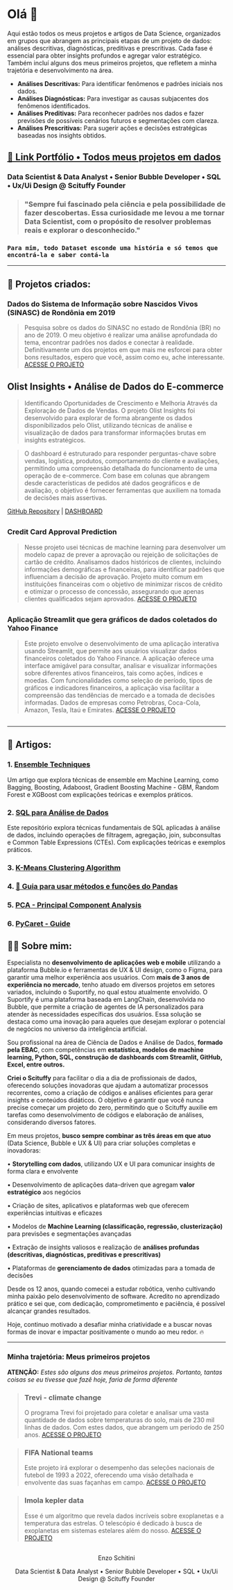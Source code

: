 # Olá 👋

Aqui estão todos os meus projetos e artigos de Data Science, organizados em grupos que abrangem as principais etapas de um projeto de dados: análises descritivas, diagnósticas, preditivas e prescritivas. Cada fase é essencial para obter insights profundos e agregar valor estratégico. Também incluí alguns dos meus primeiros projetos, que refletem a minha trajetória e desenvolvimento na área.

- **Análises Descritivas:** Para identificar fenômenos e padrões iniciais nos dados.
- **Análises Diagnósticas:** Para investigar as causas subjacentes dos fenômenos identificados.
- **Análises Preditivas:** Para reconhecer padrões nos dados e fazer previsões de possíveis cenários futuros e segmentações com clareza.
- **Análises Prescritivas:** Para sugerir ações e decisões estratégicas baseadas nos insights obtidos.

## [📌 Link Portfólio • Todos meus projetos em dados](https://github.com/enzoschitini/Data-Science-Portfolio)

### Data Scientist & Data Analyst • Senior Bubble Developer • SQL • Ux/Ui Design @ Scituffy Founder

> ### "Sempre fui fascinado pela ciência e pela possibilidade de fazer descobertas. Essa curiosidade me levou a me tornar Data Scientist, com o propósito de resolver problemas reais e explorar o desconhecido."

### `Para mim, todo Dataset esconde uma história e só temos que encontrá-la e saber contá-la`

---

## 📁 Projetos criados:

### Dados do Sistema de Informação sobre Nascidos Vivos (SINASC) de Rondônia em 2019
> Pesquisa sobre os dados do SINASC no estado de Rondônia (BR) no ano de 2019. O meu objetivo é realizar uma análise aprofundada do tema, encontrar padrões nos dados e conectar à realidade. Definitivamente um dos projetos em que mais me esforcei para obter bons resultados, espero que você, assim como eu, ache interessante.
> [ACESSE O PROJETO](https://github.com/enzoschitini/Data-Science-Portfolio/tree/main/01%20An%C3%A1lise%20explorat%C3%B3ria%20e%20limpeza%20de%20dados/Sinasc)
##

## Olist Insights • Análise de Dados do E-commerce
> Identificando Oportunidades de Crescimento e Melhoria Através da Exploração de Dados de Vendas. O projeto Olist Insights foi desenvolvido para explorar de forma abrangente os dados disponibilizados pelo Olist, utilizando técnicas de análise e visualização de dados para transformar informações brutas em insights estratégicos. 

> O dashboard é estruturado para responder perguntas-chave sobre vendas, logística, produtos, comportamento do cliente e avaliações, permitindo uma compreensão detalhada do funcionamento de uma operação de e-commerce.  Com base em colunas que abrangem desde características de pedidos até dados geográficos e de avaliação, o objetivo é fornecer ferramentas que auxiliem na tomada de decisões mais assertivas.
> 
[GitHub Repository](https://github.com/enzoschitini/Olist) | [DASHBOARD](https://olist-insights.streamlit.app/)
##

### Credit Card Approval Prediction
> Nesse projeto usei técnicas de machine learning para desenvolver um modelo capaz de prever a aprovação ou rejeição de solicitações de cartão de crédito. Analisamos dados históricos de clientes, incluindo informações demográficas e financeiras, para identificar padrões que influenciam a decisão de aprovação. Projeto muito comum em instituições financeiras com o objetivo de minimizar riscos de crédito e otimizar o processo de concessão, assegurando que apenas clientes qualificados sejam aprovados.
> [ACESSE O PROJETO](https://www.kaggle.com/code/enzoschitini/credit-card-approval-prediction)
##

### Aplicação Streamlit que gera gráficos de dados coletados do Yahoo Finance
> Este projeto envolve o desenvolvimento de uma aplicação interativa usando Streamlit, que permite aos usuários visualizar dados financeiros coletados do Yahoo Finance. A aplicação oferece uma interface amigável para consultar, analisar e visualizar informações sobre diferentes ativos financeiros, tais como ações, índices e moedas. Com funcionalidades como seleção de período, tipos de gráficos e indicadores financeiros, a aplicação visa facilitar a compreensão das tendências de mercado e a tomada de decisões informadas. Dados de empresas como Petrobras, Coca-Cola, Amazon, Tesla, Itaú e Emirates.
> [ACESSE O PROJETO](https://github.com/enzoschitini/Data-Science-Portfolio/blob/main/03%20Visualiza%C3%A7%C3%A3o%20de%20dados%20(Gr%C3%A1ficos%20e%20Mapas%20+%20Streamlit)/Financial%20shares%20of%20large%20companies/README.md)
##

---






## 📝 Artigos:


### 1. [Ensemble Techniques](https://github.com/enzoschitini/machine-learning/tree/Ensemble-Techniques)
Um artigo que explora técnicas de ensemble em Machine Learning, como Bagging, Boosting, Adaboost, Gradient Boosting Machine - GBM, Random Forest e XGBoost com explicações teóricas e exemplos práticos. 

### 2. [SQL para Análise de Dados](https://www.kaggle.com/code/enzoschitini/sql-para-an-lise-de-dados)
Este repositório explora técnicas fundamentais de SQL aplicadas à análise de dados, incluindo operações de filtragem, agregação, join, subconsultas e Common Table Expressions (CTEs). Com explicações teóricas e exemplos práticos.

### 3. [K-Means Clustering Algorithm](https://www.kaggle.com/code/enzoschitini/k-means-clustering-algorithm)

### 4. [🐼 Guia para usar métodos e funções do Pandas](https://www.kaggle.com/code/enzoschitini/guide-to-using-pandas-methods-and-functions)

### 5. [PCA - Principal Component Analysis](https://www.kaggle.com/code/enzoschitini/pca-principal-component-analysis)

### 6. [PyCaret - Guide](https://www.kaggle.com/code/enzoschitini/pycaret-guide)






## 👨‍💻 Sobre mim:

Especialista no **desenvolvimento de aplicações web e mobile** utilizando a plataforma Bubble.io e ferramentas de UX & UI design, como o Figma, para garantir uma melhor experiência aos usuários. Com **mais de 3 anos de experiência no mercado**, tenho atuado em diversos projetos em setores variados, incluindo o Suportify, no qual estou atualmente envolvido. O Suportify é uma plataforma baseada em LangChain, desenvolvida no Bubble, que permite a criação de agentes de IA personalizados para atender às necessidades específicas dos usuários. Essa solução se destaca como uma inovação para aqueles que desejam explorar o potencial de negócios no universo da inteligência artificial.

Sou profissional na área de Ciência de Dados e Análise de Dados, **formado pela EBAC**, com competências em **estatística, modelos de machine learning, Python, SQL, construção de dashboards com Streamlit, GitHub, Excel, entre outros.**

**Criei o Scituffy** para facilitar o dia a dia de profissionais de dados, oferecendo soluções inovadoras que ajudam a automatizar processos recorrentes, como a criação de códigos e análises eficientes para gerar insights e conteúdos didáticos. O objetivo é garantir que você nunca precise começar um projeto do zero, permitindo que o Scituffy auxilie em tarefas como desenvolvimento de códigos e elaboração de análises, considerando diversos fatores.

Em meus projetos, **busco sempre combinar as três áreas em que atuo** (Data Science, Bubble e UX & UI) para criar soluções completas e inovadoras:

• **Storytelling com dados**, utilizando UX e UI para comunicar insights de forma clara e envolvente 

• Desenvolvimento de aplicações data-driven que agregam **valor estratégico** aos negócios 

• Criação de sites, aplicativos e plataformas web que oferecem experiências intuitivas e eficazes 

• Modelos de **Machine Learning (classificação, regressão, clusterização)** para previsões e segmentações avançadas 

• Extração de insights valiosos e realização de **análises profundas (descritivas, diagnósticas, preditivas e prescritivas)**

• Plataformas de **gerenciamento de dados** otimizadas para a tomada de decisões 

Desde os 12 anos, quando comecei a estudar robótica, venho cultivando minha paixão pelo desenvolvimento de software. Acredito no aprendizado prático e sei que, com dedicação, comprometimento e paciência, é possível alcançar grandes resultados.

Hoje, continuo motivado a desafiar minha criatividade e a buscar novas formas de inovar e impactar positivamente o mundo ao meu redor. 🔥

---

### Minha trajetória: Meus primeiros projetos
**ATENÇÃO:** *Estes são alguns dos meus primeiros projetos. Portanto, tantas coisas se eu tivesse que fazê hoje, faria de forma diferente*
###  

> ### Trevi - climate change
> O programa Trevi foi projetado para coletar e analisar uma vasta quantidade de dados sobre temperaturas do solo, mais de 230 mil linhas de dados. Com estes dados, que abrangem um período de 250 anos.
> [ACESSE O PROJETO](https://github.com/enzoschitini/Data-Science-Portfolio/tree/main/05%20Minha%20trajet%C3%B3ria/Climate%20Change)

> ### FIFA National teams
> Este projeto irá explorar o desempenho das seleções nacionais de futebol de 1993 a 2022, oferecendo uma visão detalhada e envolvente das suas façanhas em campo.
> [ACESSE O PROJETO](https://github.com/enzoschitini/Data-Science-Portfolio/tree/main/05%20Minha%20trajet%C3%B3ria/Spogliatoi)

> ### Imola kepler data
> Esse é um algoritmo que revela dados incríveis sobre exoplanetas e a temperatura das estrelas. O telescópio é dedicado à busca de exoplanetas em sistemas estelares além do nosso.
> [ACESSE O PROJETO](https://github.com/enzoschitini/Data-Science-Portfolio/tree/main/05%20Minha%20trajet%C3%B3ria/Imola)

##

<p align="center">
  Enzo Schitini
</p>

<p align="center">
  Data Scientist & Data Analyst • Senior Bubble Developer • SQL • Ux/Ui Design @ Scituffy Founder
</p>
